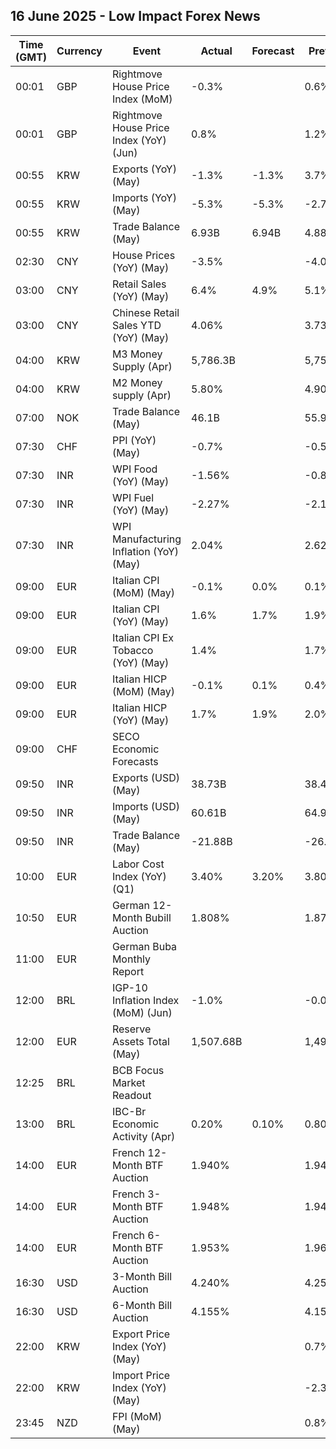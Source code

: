 ## 16 June 2025 - Low Impact Forex News

| Time (GMT) | Currency | Event | Actual | Forecast | Previous |
|------|----------|-------|--------|----------|----------|
| 00:01 | GBP | Rightmove House Price Index (MoM) | -0.3% |  | 0.6% |
| 00:01 | GBP | Rightmove House Price Index (YoY) (Jun) | 0.8% |  | 1.2% |
| 00:55 | KRW | Exports (YoY) (May) | -1.3% | -1.3% | 3.7% |
| 00:55 | KRW | Imports (YoY) (May) | -5.3% | -5.3% | -2.7% |
| 00:55 | KRW | Trade Balance (May) | 6.93B | 6.94B | 4.88B |
| 02:30 | CNY | House Prices (YoY) (May) | -3.5% |  | -4.0% |
| 03:00 | CNY | Retail Sales (YoY) (May) | 6.4% | 4.9% | 5.1% |
| 03:00 | CNY | Chinese Retail Sales YTD (YoY) (May) | 4.06% |  | 3.73% |
| 04:00 | KRW | M3 Money Supply (Apr) | 5,786.3B |  | 5,754.0B |
| 04:00 | KRW | M2 Money supply (Apr) | 5.80% |  | 4.90% |
| 07:00 | NOK | Trade Balance (May) | 46.1B |  | 55.9B |
| 07:30 | CHF | PPI (YoY) (May) | -0.7% |  | -0.5% |
| 07:30 | INR | WPI Food (YoY) (May) | -1.56% |  | -0.86% |
| 07:30 | INR | WPI Fuel (YoY) (May) | -2.27% |  | -2.18% |
| 07:30 | INR | WPI Manufacturing Inflation (YoY) (May) | 2.04% |  | 2.62% |
| 09:00 | EUR | Italian CPI (MoM) (May) | -0.1% | 0.0% | 0.1% |
| 09:00 | EUR | Italian CPI (YoY) (May) | 1.6% | 1.7% | 1.9% |
| 09:00 | EUR | Italian CPI Ex Tobacco (YoY) (May) | 1.4% |  | 1.7% |
| 09:00 | EUR | Italian HICP (MoM) (May) | -0.1% | 0.1% | 0.4% |
| 09:00 | EUR | Italian HICP (YoY) (May) | 1.7% | 1.9% | 2.0% |
| 09:00 | CHF | SECO Economic Forecasts |  |  |  |
| 09:50 | INR | Exports (USD) (May) | 38.73B |  | 38.49B |
| 09:50 | INR | Imports (USD) (May) | 60.61B |  | 64.91B |
| 09:50 | INR | Trade Balance (May) | -21.88B |  | -26.42B |
| 10:00 | EUR | Labor Cost Index (YoY) (Q1) | 3.40% | 3.20% | 3.80% |
| 10:50 | EUR | German 12-Month Bubill Auction | 1.808% |  | 1.873% |
| 11:00 | EUR | German Buba Monthly Report |  |  |  |
| 12:00 | BRL | IGP-10 Inflation Index (MoM) (Jun) | -1.0% |  | -0.0% |
| 12:00 | EUR | Reserve Assets Total (May) | 1,507.68B |  | 1,496.93B |
| 12:25 | BRL | BCB Focus Market Readout |  |  |  |
| 13:00 | BRL | IBC-Br Economic Activity (Apr) | 0.20% | 0.10% | 0.80% |
| 14:00 | EUR | French 12-Month BTF Auction | 1.940% |  | 1.943% |
| 14:00 | EUR | French 3-Month BTF Auction | 1.948% |  | 1.943% |
| 14:00 | EUR | French 6-Month BTF Auction | 1.953% |  | 1.963% |
| 16:30 | USD | 3-Month Bill Auction | 4.240% |  | 4.250% |
| 16:30 | USD | 6-Month Bill Auction | 4.155% |  | 4.150% |
| 22:00 | KRW | Export Price Index (YoY) (May) |  |  | 0.7% |
| 22:00 | KRW | Import Price Index (YoY) (May) |  |  | -2.3% |
| 23:45 | NZD | FPI (MoM) (May) |  |  | 0.8% |
